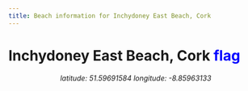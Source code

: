 ```yaml
---
title: Beach information for Inchydoney East Beach, Cork
---
```

# Inchydoney East Beach, Cork <span class="material-icons" style="color: blue;">flag</span>

<div align="center"><i>latitude: 51.59691584 longitude: -8.85963133</i></div>